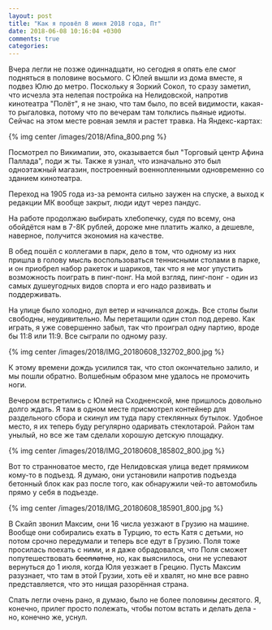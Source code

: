 ```yaml
---
layout: post
title: "Как я провёл 8 июня 2018 года, Пт"
date: 2018-06-08 10:16:04 +0300
comments: true
categories: 
---
```

Вчера легли не позже одиннадцати, но сегодня я опять еле смог подняться в половине восьмого. С Юлей вышли из дома вместе, я подвез Юлю до метро. Поскольку я Зоркий Сокол, то сразу заметил, что исчезла эта нелепая постройка на Нелидовской, напротив кинотеатра "Полёт", я не знаю, что там было, по всей видимости, какая-то рыгаловка, потому что по вечерам там толклись пьяные идиоты. Сейчас на этом месте ровная земля и растет травка. На Яндекс-картах:

{% img center /images/2018/Afina_800.png %}

Посмотрел по Викимапии, это, оказывается был "Торговый центр Афина Паллада", поди ж ты. Также я узнал, что изначально это был одноэтажный магазин, построенный военнопленными одновременно со зданием кинотеатра.

Переход на 1905 года из-за ремонта сильно заужен на спуске, а выход к редакции МК вообще закрыт, люди идут через пандус.

На работе продолжаю выбирать хлебопечку, судя по всему, она обойдётся нам в 7-8К рублей, дороже мне платить жалко, а дешевле, наверное, получится экономия на качестве. 

В обед пошёл с коллегами в парк, дело в том, что одному из них пришла в голову мысль воспользоваться теннисными столами в парке, и он приобрел набор ракеток и шариков, так что я не мог упустить возможность поиграть в пинг-понг. На мой взгляд, пинг-понг - один из самых душеугодных видов спорта и его надо развивать и поддерживать.

На улице было холодно, дул ветер и начинался дождь. Все столы были свободны, неудивительно. Мы перетащили один стол под дерево. Как играть, я уже совершенно забыл, так что проиграл одну партию, вроде бы 11:8 или 11:9. Все сыграли по одному разу.

{% img center /images/2018/IMG_20180608_132702_800.jpg %}

К этому времени дождь усилился так, что стол окончательно залило, и мы пошли обратно. Волшебным образом мне удалось не промочить ноги.

Вечером встретились с Юлей на Сходненской, мне пришлось довольно долго ждать. Я там в одном месте присмотрел контейнер для раздельного сбора и скинул им туда пару стеклянных бутылок. Удобное место, я их теперь буду регулярно одаривать стеклотарой. Район там унылый, но все же там сделали хорошую детскую площадку.

{% img center /images/2018/IMG_20180608_185802_800.jpg %}

Вот то странноватое место, где Нелидовская улица ведет прямиком кому-то в подъезд. Я думаю, они установили напротив подъезда бетонный блок как раз после того, как обнаружили чей-то автомобиль прямо у себя в подъезде.

{% img center /images/2018/IMG_20180608_185901_800.jpg %}

В Скайп звонил Максим, они 16 числа уезжают в Грузию на машине. Вообще они собирались ехать в Турцию, то есть Катя с детьми, но потом срочно передумали и теперь все едут в Грузию. Поля тоже просилась поехать с ними, и я даже обрадовался, что Поля сможет попутешествовать ~~бесплатно~~, но, как выяснилось, они не успевают вернуться до 1 июля, когда Юля уезжает в Грецию. Пусть Максим разузнает, что там в этой Грузии, хоть её и хвалят, но мне все равно представляется, что это нищая разорённая страна.

Спать легли очень рано, я думаю, было не более половины десятого. Я, конечно, прилег просто полежать, чтобы потом встать и делать дела - но, конечно же, уснул.